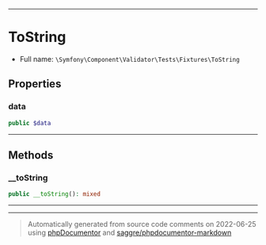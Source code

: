 ***

# ToString





* Full name: `\Symfony\Component\Validator\Tests\Fixtures\ToString`



## Properties


### data



```php
public $data
```






***

## Methods


### __toString



```php
public __toString(): mixed
```











***


***
> Automatically generated from source code comments on 2022-06-25 using [phpDocumentor](http://www.phpdoc.org/) and [saggre/phpdocumentor-markdown](https://github.com/Saggre/phpDocumentor-markdown)
